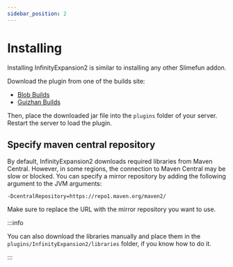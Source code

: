 ```yaml
---
sidebar_position: 2
---
```


# Installing

Installing InfinityExpansion2 is similar to installing any other Slimefun addon.

Download the plugin from one of the builds site:

- [Blob Builds](https://blob.build/project/InfinityExpansion2)
- [Guizhan Builds](https://builds.guizhanss.com/ybw0014/InfinityExpansion2)

Then, place the downloaded jar file into the `plugins` folder of your server. Restart the server to load the plugin.

## Specify maven central repository

By default, InfinityExpansion2 downloads required libraries from Maven Central. However, in some regions, the connection to Maven Central may be slow or blocked. You can specify a mirror repository by adding the following argument to the JVM arguments:

```shell
-DcentralRepository=https://repo1.maven.org/maven2/
```

Make sure to replace the URL with the mirror repository you want to use.

:::info

You can also download the libraries manually and place them in the `plugins/InfinityExpansion2/libraries` folder, if you know how to do it.

:::

